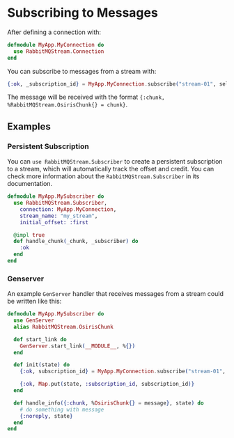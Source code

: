 # Subscribing to Messages

After defining a connection with:

```elixir
defmodule MyApp.MyConnection do
  use RabbitMQStream.Connection
end
```

You can subscribe to messages from a stream with:

```elixir
{:ok, _subscription_id} = MyApp.MyConnection.subscribe("stream-01", self(), :next, 999)
```

The message will be received with the format `{:chunk, %RabbitMQStream.OsirisChunk{} = chunk}`.

## Examples

### Persistent Subscription

You can `use RabbitMQStream.Subscriber` to create a persistent subscription to a stream, which will automatically track the offset and credit.
You can check more information about the `RabbitMQStream.Subscriber` in its documentation.

```elixir
defmodule MyApp.MySubscriber do
  use RabbitMQStream.Subscriber,
    connection: MyApp.MyConnection,
    stream_name: "my_stream",
    initial_offset: :first

  @impl true
  def handle_chunk(_chunk, _subscriber) do
    :ok
  end
end

```

### Genserver

An example `GenServer` handler that receives messages from a stream could be written like this:

```elixir
defmodule MyApp.MySubscriber do
  use GenServer
  alias RabbitMQStream.OsirisChunk

  def start_link do
    GenServer.start_link(__MODULE__, %{})
  end

  def init(state) do
    {:ok, subscription_id} = MyApp.MyConnection.subscribe("stream-01", self(), :next, 999)

    {:ok, Map.put(state, :subscription_id, subscription_id)}
  end

  def handle_info({:chunk, %OsirisChunk{} = message}, state) do
    # do something with message
    {:noreply, state}
  end
end
```
